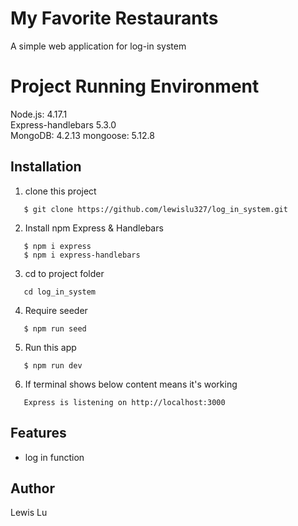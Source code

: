 # My Favorite Restaurants

A simple web application for log-in system

# Project Running Environment

Node.js: 4.17.1  
Express-handlebars 5.3.0  
MongoDB: 4.2.13
mongoose: 5.12.8

## Installation

1. clone this project

```
   $ git clone https://github.com/lewislu327/log_in_system.git
```

2. Install npm Express & Handlebars

```
   $ npm i express
   $ npm i express-handlebars
```

3. cd to project folder

```
   cd log_in_system
```

4. Require seeder

```
   $ npm run seed
```

5. Run this app

```
   $ npm run dev
```

6. If terminal shows below content means it's working

```
   Express is listening on http://localhost:3000
```

## Features

- log in function

## Author

Lewis Lu
